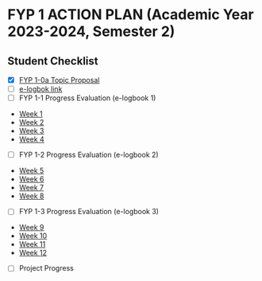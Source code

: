 # FYP 1 ACTION PLAN (Academic Year 2023-2024, Semester 2)

## Student Checklist

- [X] [FYP 1-0a Topic Proposal](https://docs.google.com/document/d/1vefJ0vwEF74DSQTE-DMZpXptfNmTL8Zp1gOh6bozLPE/edit)
- [ ] [e-logbok link](https://drive.google.com/drive/u/0/folders/1HIJ8KLAXOljHgNOawAjOZHl_OUoAgfGc?ths=true)
- [ ] FYP 1-1 Progress Evaluation (e-logbook 1)
- [Week 1](https://docs.google.com/document/d/1XLURuILJ_BPfsAMvdM_tTQDFWnQis0_zwf3jbbIcGh4/edit)
- [Week 2]()
- [Week 3]()
- [Week 4]()
- [ ] FYP 1-2 Progress Evaluation (e-logbook 2)
- [Week 5]()
- [Week 6]()
- [Week 7]()
- [Week 8]()
- [ ] FYP 1-3 Progress Evaluation (e-logbook 3)
- [Week 9]()
- [Week 10]()
- [Week 11]()
- [Week 12]()
- [ ] Project Progress
